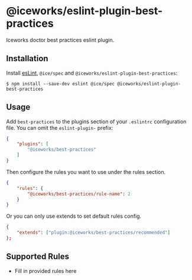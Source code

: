 # @iceworks/eslint-plugin-best-practices

Iceworks doctor best practices eslint plugin.

## Installation

Install [esLint](http://eslint.org), `@ice/spec` and `@iceworks/eslint-plugin-best-practices`:

```shell
$ npm install --save-dev eslint @ice/spec @iceworks/eslint-plugin-best-practices
```

## Usage

Add `best-practices` to the plugins section of your `.eslintrc` configuration file. You can omit the `eslint-plugin-` prefix:

```json
{
    "plugins": [
        "@iceworks/best-practices"
    ]
}
```


Then configure the rules you want to use under the rules section.

```json
{
    "rules": {
        "@iceworks/best-practices/rule-name": 2
    }
}
```

Or you can only use extends to set default rules config.

```json
{
    "extends": ["plugin:@iceworks/best-practices/recommended"]
};
```

## Supported Rules

* Fill in provided rules here





